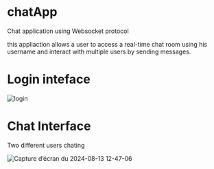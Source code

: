 # chatApp
Chat application using Websocket protocol 

this appliaction allows a user to access a real-time chat room using his username and interact with multiple users by sending messages.

# Login inteface

![login](https://github.com/user-attachments/assets/7d1325ec-9acd-40b7-a4a9-0f6f914b5fc9)

# Chat Interface

Two different users chating

![Capture d’écran du 2024-08-13 12-47-06](https://github.com/user-attachments/assets/b4d759b2-0ff5-43c2-9616-c5fb88e9be06)
